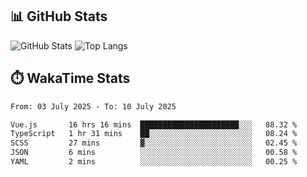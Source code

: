 ## 📊 GitHub Stats
![GitHub Stats](https://github-readme-stats.vercel.app/api?username=fe-brweb&show_icons=true&theme=shades-of-purple)
![Top Langs](https://github-readme-stats.vercel.app/api/top-langs/?username=fe-brweb&layout=compact&theme=shades-of-purple)

## ⏱️ WakaTime Stats
<!--START_SECTION:waka-->

```txt
From: 03 July 2025 - To: 10 July 2025

Vue.js       16 hrs 16 mins  ██████████████████████░░░   88.32 %
TypeScript   1 hr 31 mins    ██░░░░░░░░░░░░░░░░░░░░░░░   08.24 %
SCSS         27 mins         ▓░░░░░░░░░░░░░░░░░░░░░░░░   02.45 %
JSON         6 mins          ░░░░░░░░░░░░░░░░░░░░░░░░░   00.58 %
YAML         2 mins          ░░░░░░░░░░░░░░░░░░░░░░░░░   00.25 %
```

<!--END_SECTION:waka-->
